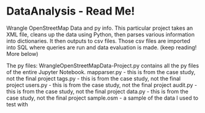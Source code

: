 # DataAnalysis - Read Me!
Wrangle OpenStreetMap Data and py info.
This particular project takes an XML file, cleans up the data using Python, then parses various information into dictionaries.  It then outputs to csv files.  Those csv files are imported into SQL where queries are run and data evaluation is made. (keep reading! More below)

The py files:
WrangleOpenStreetMapData-Project.py contains all the py files of the entire Jupyter Notebook.
mapparser.py - this is from the case study, not the final project
tags.py - this is from the case study, not the final project
users.py - this is from the case study, not the final project
audit.py - this is from the case study, not the final project
data.py - this is from the case study, not the final project
sample.osm - a sample of the data I used to test with

